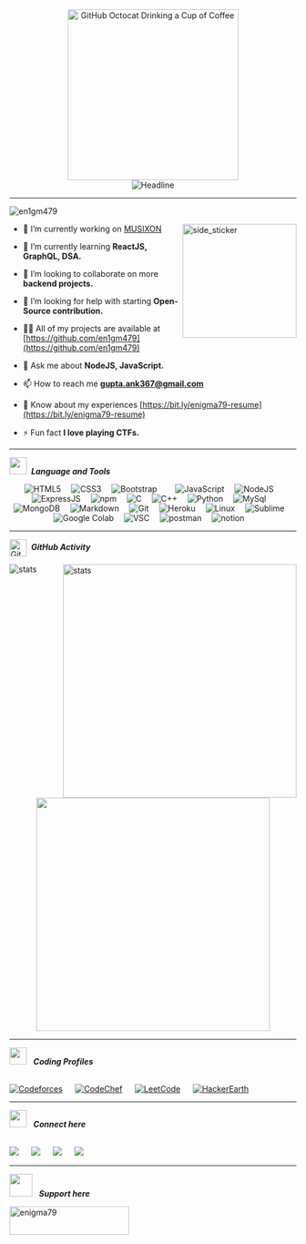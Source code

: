 <div align=center>
        <img src="https://media.giphy.com/media/ZEUODEtQiUZWGg6IHR/giphy.gif" alt="GitHub Octocat Drinking a Cup of Coffee" height="300" height="200">
</div>

<div align=center>
        <img src="https://readme-typing-svg.demolab.com?font=Fira+Code&size=30&duration=3000&pause=750&center=true&width=600&lines=Hi+there+%F0%9F%91%8B%2C+I'm+Ankit+Gupta;A+passionate+Web+Developer;Competitive+Programmer;Cyber-Sec+Enthusiast;From+INDIA+%F0%9F%87%AE%F0%9F%87%B3" alt="Headline" />
</div>

<hr>

<p align="left"> <img src="https://komarev.com/ghpvc/?username=en1gm479&label=Profile%20views&color=0e75b6&style=flat" alt="en1gm479" /> </p>
<img align="right" width=200px height=200px alt="side_sticker" src="https://media.giphy.com/media/TEnXkcsHrP4YedChhA/giphy.gif" />

- 🔭 I’m currently working on [MUSIXON](https://github.com/Himanshi2511/MUSIXON)

- 🌱 I’m currently learning **ReactJS, GraphQL, DSA.**

- 👯 I’m looking to collaborate on more **backend projects.**

- 🤝 I’m looking for help with starting **Open-Source contribution.**

- 👨‍💻 All of my projects are available at [https://github.com/en1gm479](https://github.com/en1gm479)

- 💬 Ask me about **NodeJS, JavaScript.**

- 📫 How to reach me **gupta.ank367@gmail.com**

- 📄 Know about my experiences [https://bit.ly/enigma79-resume](https://bit.ly/enigma79-resume)

- ⚡ Fun fact **I love playing CTFs.**

<hr>

<img src="https://media.giphy.com/media/iY8CRBdQXODJSCERIr/giphy.gif" height="30px" width="30px">&nbsp;
***Language and Tools***
<p align="center"> 
<img alt="HTML5" src="https://img.shields.io/badge/HTML5-E34F26?style=for-the-badge&logo=html5&logoColor=white"/>&emsp;
<img alt="CSS3" src="https://img.shields.io/badge/CSS3-1572B6?style=for-the-badge&logo=css3&logoColor=white"/>&emsp;
<img alt="Bootstrap" src="https://img.shields.io/badge/Bootstrap-563D7C?style=for-the-badge&logo=bootstrap&logoColor=white"/>&emsp;&emsp;
<img alt="JavaScript" src="https://img.shields.io/badge/JSS-F7DF1E?style=for-the-badge&logo=JSS&logoColor=white"/>&emsp;
<img alt="NodeJS" src="https://img.shields.io/badge/Node.js-43853D?style=for-the-badge&logo=node.js&logoColor=white"/>&emsp;
<img alt="ExpressJS" src="https://img.shields.io/badge/Express.js-404D59?style=for-the-badge"/>&emsp;
<img alt="npm" src="https://img.shields.io/badge/npm-CB3837?style=for-the-badge&logo=npm&logoColor=white"/>&emsp;
<img alt="C" src="https://img.shields.io/badge/C-00599C?style=for-the-badge&logo=c&logoColor=white"/>&emsp;
<img alt="C++" src="https://img.shields.io/badge/C%2B%2B-00599C?style=for-the-badge&logo=c%2B%2B&logoColor=white"/>&emsp;
<img alt="Python" src="https://img.shields.io/badge/Python-14354C?style=for-the-badge&logo=python&logoColor=white"/>&emsp;
<img alt="MySql" src="https://img.shields.io/badge/MySQL-00000F?style=for-the-badge&logo=mysql&logoColor=white"/>&emsp;
<img alt="MongoDB" src="https://img.shields.io/badge/MongoDB-4EA94B?style=for-the-badge&logo=mongodb&logoColor=white"/>&emsp;
<img alt="Markdown" src="https://img.shields.io/badge/Markdown-000000?style=for-the-badge&logo=markdown&logoColor=white"/>&emsp;
<img alt="Git" src="https://img.shields.io/badge/Git-F05032?style=for-the-badge&logo=git&logoColor=white">&emsp;
<img alt="Heroku" src="https://img.shields.io/badge/Heroku-430098?style=for-the-badge&logo=heroku&logoColor=white"/>&emsp;
<img alt="Linux" src="https://img.shields.io/badge/Linux-FCC624?style=for-the-badge&logo=linux&logoColor=black">&emsp;
<img alt="Sublime" src="https://img.shields.io/badge/sublime_text-%23575757.svg?&style=for-the-badge&logo=sublime-text&logoColor=important">&emsp;
<img alt="Google Colab" src="https://img.shields.io/badge/Colab-F9AB00?style=for-the-badge&logo=googlecolab&color=525252">&emsp;
<img alt="VSC" src="https://img.shields.io/badge/Visual_Studio_Code-0078D4?style=for-the-badge&logo=visual%20studio%20code&logoColor=white">&emsp;
<img alt="postman" src="https://img.shields.io/badge/Postman-FF6C37?style=for-the-badge&logo=postman&logoColor=white">&emsp;
<img alt="notion" src="https://img.shields.io/badge/Notion-%23000000.svg?style=for-the-badge&logo=notion&logoColor=white">&emsp;


</p>

<hr>

<img align="center" src="https://media.giphy.com/media/W5eoZHPpUx9sapR0eu/giphy.gif" height="30px" width="30px" alt="Git"/>&nbsp;
***GitHub Activity***
 
<p><img align="left" src="https://github-readme-stats.vercel.app/api/top-langs?username=en1gm479&show_icons=true&locale=en&layout=compact&theme=chartreuse-dark&hide_border=true" alt="stats" /></p>
<p>&nbsp;<img align="right" src="https://github-readme-stats.vercel.app/api?username=en1gm479&show_icons=true&locale=en&theme=chartreuse-dark&hide_border=true" alt="stats" width="410" /></p>
<br><br><br><br> <br><br><br>
<p align="center">
    <img width="410" src="https://github-readme-streak-stats.herokuapp.com/?user=en1gm479&theme=chartreuse-dark&hide_border=true" />
  </a>
</p>
<hr>

<img src="https://media.giphy.com/media/QssGEmpkyEOhBCb7e1/giphy.gif" height="30px"  width="30px"> &nbsp; 
***Coding Profiles***

<p>
<br>	
<a target="_blank" href="https://codeforces.com/profile/enigma79"><img src="https://codeforces-readme-stats.vercel.app/api/badge?username=enigma79" alt="Codeforces"></img></a>
&emsp;
<a href='https://www.codechef.com/users/enigma79' target="_blank"><img alt='CodeChef' src='https://cp-logo.vercel.app/codechef/enigma79?logo=true'/></a>
&emsp;
<a href="https://leetcode.com/enigma79/"><img src="https://cp-logo.vercel.app/leetcode/enigma79?logo=true" alt="LeetCode" /></a>
&emsp;
<a href="https://www.hackerearth.com/enigma79"><img src="https://img.shields.io/badge/HackerEarth-1675-blue?logo=HackerEarth&logoColor=Blue" alt="HackerEarth" /></a>
<br>
</p>

<hr>

<img src="https://media.giphy.com/media/sUvXqhA9nukbIM0MyO/giphy.gif" height="30px" width="30px"> &nbsp; 
***Connect here***

<p>
<br>	
<a target="_blank" href="http://www.linkedin.com/in/enigma79"><img src="https://img.shields.io/badge/-LinkedIn-0077B5?style=for-the-badge&logo=Linkedin&logoColor=white"></img></a>
&emsp;
<a target="_blank" href="http://www.twitter.com/in/enigma79_"><img src="https://img.shields.io/badge/Twitter-1DA1F2?style=for-the-badge&logo=twitter&logoColor=white"></img></a>
&emsp;
<a target="_blank" href="mailto:gupta.ank367@gmail.com"https://img.shields.io/badge/-LinkedIn-0077B5?style=for-the-badge&logo=Linkedin&logoColor=white"
><img src="https://img.shields.io/badge/-Gmail-D14836?style=for-the-badge&logo=Gmail&logoColor=white"></img></a>
&emsp;
<a target="_blank" href="http://t.me/spydiii"><img src="https://img.shields.io/badge/Telegram-2CA5E0?style=for-the-badge&logo=telegram&logoColor=white"></img></a>
&emsp;
</p>


<hr>

<img src="https://media.giphy.com/media/iePEC1qUoCJMIVIAPf/giphy.gif" height="40px" width="40px"> &nbsp; 
***Support here***
<p><a href="https://www.buymeacoffee.com/enigma79"> <img align="left" src="https://cdn.buymeacoffee.com/buttons/v2/default-yellow.png" height="50" width="210" alt="enigma79" /></a></p><br><br>
